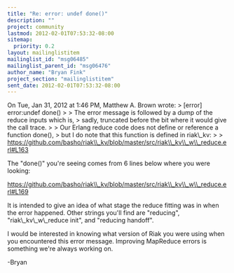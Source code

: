 ```yaml
---
title: "Re: error: undef done()"
description: ""
project: community
lastmod: 2012-02-01T07:53:32-08:00
sitemap:
  priority: 0.2
layout: mailinglistitem
mailinglist_id: "msg06485"
mailinglist_parent_id: "msg06476"
author_name: "Bryan Fink"
project_section: "mailinglistitem"
sent_date: 2012-02-01T07:53:32-08:00
---
```



On Tue, Jan 31, 2012 at 1:46 PM, Matthew A. Brown  wrote:
&gt; [error] error:undef done()
&gt;
&gt; The error message is followed by a dump of the reduce inputs which is,
&gt; sadly, truncated before the bit where it would give the call trace.
&gt;
&gt; Our Erlang reduce code does not define or reference a function done(),
&gt; but I do note that this function is defined in riak\\_kv:
&gt;
&gt; https://github.com/basho/riak\\_kv/blob/master/src/riak\\_kv\\_w\\_reduce.erl#L163

The "done()" you're seeing comes from 6 lines below where you were looking:

https://github.com/basho/riak\\_kv/blob/master/src/riak\\_kv\\_w\\_reduce.erl#L169

It is intended to give an idea of what stage the reduce fitting was in
when the error happened. Other strings you'll find are "reducing",
"riak\\_kv\\_w\\_reduce init", and "reducing handoff".

I would be interested in knowing what version of Riak you were using
when you encountered this error message. Improving MapReduce errors
is something we're always working on.

-Bryan

